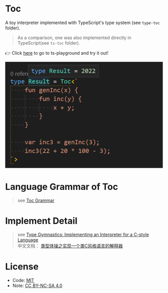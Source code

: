 # Toc
A toy interpreter implemented with TypeScript's type system (see `type-toc` folder).
> As a comparison, one was also implemented directly in TypeScript(see `ts-toc` folder).

👉 Click [here](https://tsplay.dev/wRB0Yw) to go to ts-playground and try it out!

![type-toc-example](./docs/imgs/type-toc-example.png)

# Language Grammar of Toc
> see [Toc Grammar](./docs/grammar.md)

# Implement Detail
> see [Type Gymnastics: Implementing an Interpreter for a C-style Language](./docs/implement-detail_en.md)  
> 中文文档： [类型体操之实现一个类C风格语言的解释器](./docs/implement-detail.md)

# License
- Code: [MIT](https://opensource.org/licenses/MIT)
- Note: [CC BY-NC-SA 4.0](https://creativecommons.org/licenses/by-nc-sa/4.0/)